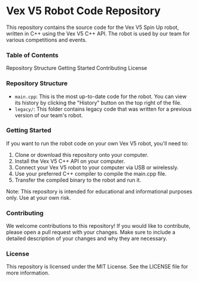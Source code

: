 # Vex V5 Robot Code Repository
This repository contains the source code for the Vex V5 Spin Up robot, written in C++ using the Vex V5 C++ API. The robot is used by our team for various competitions and events.

### Table of Contents
Repository Structure
Getting Started
Contributing
License

### Repository Structure
* `main.cpp`: This is the most up-to-date code for the robot. You can view its history by clicking the "History" button on the top right of the file.
* `legacy/`: This folder contains legacy code that was written for a previous version of our team's robot.

### Getting Started
If you want to run the robot code on your own Vex V5 robot, you'll need to:

1. Clone or download this repository onto your computer.
1. Install the Vex V5 C++ API on your computer.
1. Connect your Vex V5 robot to your computer via USB or wirelessly.
1. Use your preferred C++ compiler to compile the main.cpp file.
1. Transfer the compiled binary to the robot and run it.

Note: This repository is intended for educational and informational purposes only. Use at your own risk.

### Contributing
We welcome contributions to this repository! If you would like to contribute, please open a pull request with your changes. Make sure to include a detailed description of your changes and why they are necessary.

### License
This repository is licensed under the MIT License. See the LICENSE file for more information.
